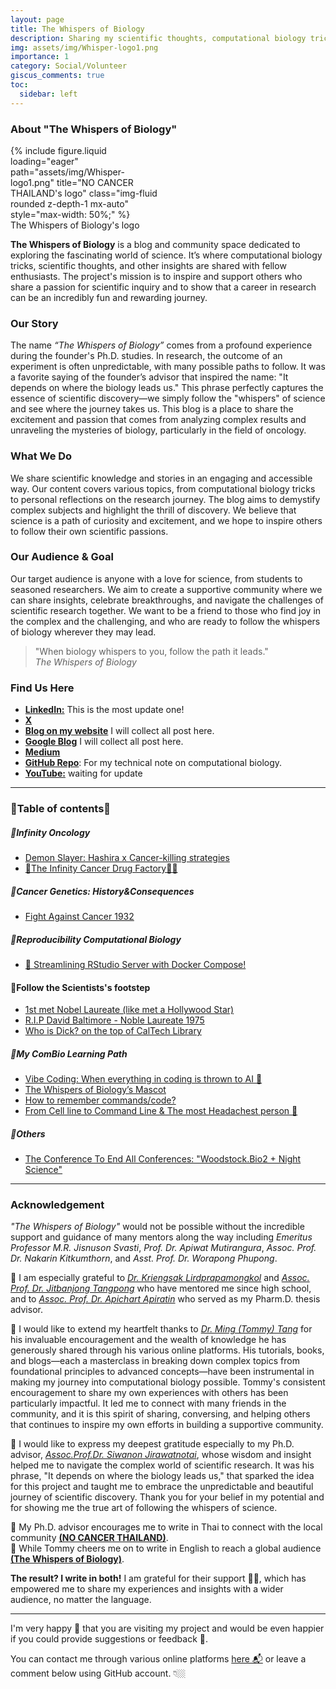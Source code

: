 ```yaml
---
layout: page
title: The Whispers of Biology
description: Sharing my scientific thoughts, computational biology tricks, and other insights with scientific friends. I hope we can pursue our passion for science together.
img: assets/img/Whisper-logo1.png
importance: 1
category: Social/Volunteer
giscus_comments: true
toc:
  sidebar: left
---
```


### About "The Whispers of Biology"

<div class="row justify-content-center">
  <div class="col-sm mt-3 mt-md-0 content-center" style="max-width: 50%;">
    {% include figure.liquid loading="eager" path="assets/img/Whisper-logo1.png" title="NO CANCER THAILAND's logo" class="img-fluid rounded z-depth-1 mx-auto" style="max-width: 50%;" %}
  </div>
</div>
<div class="caption text-center">
    <a>The Whispers of Biology's logo</a>
</div>

**The Whispers of Biology** is a blog and community space dedicated to exploring the fascinating world of science. It’s where computational biology tricks, scientific thoughts, and other insights are shared with fellow enthusiasts. The project's mission is to inspire and support others who share a passion for scientific inquiry and to show that a career in research can be an incredibly fun and rewarding journey.

### Our Story

The name _“The Whispers of Biology”_ comes from a profound experience during the founder's Ph.D. studies. In research, the outcome of an experiment is often unpredictable, with many possible paths to follow. It was a favorite saying of the founder’s advisor that inspired the name: "It depends on where the biology leads us." This phrase perfectly captures the essence of scientific discovery—we simply follow the "whispers" of science and see where the journey takes us. This blog is a place to share the excitement and passion that comes from analyzing complex results and unraveling the mysteries of biology, particularly in the field of oncology.

### What We Do

We share scientific knowledge and stories in an engaging and accessible way. Our content covers various topics, from computational biology tricks to personal reflections on the research journey. The blog aims to demystify complex subjects and highlight the thrill of discovery. We believe that science is a path of curiosity and excitement, and we hope to inspire others to follow their own scientific passions.

### Our Audience & Goal

Our target audience is anyone with a love for science, from students to seasoned researchers. We aim to create a supportive community where we can share insights, celebrate breakthroughs, and navigate the challenges of scientific research together. We want to be a friend to those who find joy in the complex and the challenging, and who are ready to follow the whispers of biology wherever they may lead.

> "When biology whispers to you, follow the path it leads."
> \
> _The Whispers of Biology_

### Find Us Here

- [**LinkedIn:**](https://www.linkedin.com/in/kuchikinamthip/) This is the most update one!
- [**X**](https://twitter.com/Kuchiki_Namthip)
- [**Blog on my website**](https://kuchikinamthip.github.io/blog/) I will collect all post here.
- [**Google Blog**](https://thewhispersofbiology.blogspot.com/) I will collect all post here.
- [**Medium**](https://medium.com/@kuchikinamthip)
- [**GitHub Repo**](https://github.com/KuchikiNamthip?tab=repositories): For my technical note on computational biology.
- [**YouTube:**](https://www.youtube.com/@TheWhispersofBiology) waiting for update

---

### 🧶Table of contents🧶
##### 🍭Infinity Oncology

- [Demon Slayer: Hashira x Cancer-killing strategies](https://thewhispersofbiology.blogspot.com/2025/09/demon-slayer-hashira-x-cancer-killing.html)   
- [💊The Infinity Cancer Drug Factory🏯✨](https://thewhispersofbiology.blogspot.com/2025/09/infinity-cancer-drug-factory.html)

##### 🍭Cancer Genetics: History&Consequences

- [Fight Against Cancer 1932](https://thewhispersofbiology.blogspot.com/2025/04/fight-against-cancer-1932.html)

##### 🍭Reproducibility Computational Biology

- [🚀 Streamlining RStudio Server with Docker Compose!](https://thewhispersofbiology.blogspot.com/2025/08/streamlining-rstudio-server-with-docker.html)

#### 🍭Follow the Scientists's footstep

- [1st met Nobel Laureate (like met a Hollywood Star)](https://thewhispersofbiology.blogspot.com/2025/08/1st-met-nobel-laureate-like-hollywood.html)
- [R.I.P David Baltimore - Noble Laureate 1975](https://thewhispersofbiology.blogspot.com/2025/09/blog-post.html)
- [Who is Dick? on the top of CalTech Library](https://thewhispersofbiology.blogspot.com/2025/08/who-is-dick-on-top-of-caltech-library.html) 

##### 🍭My ComBio Learning Path

- [Vibe Coding: When everything in coding is thrown to AI 🤖](https://thewhispersofbiology.blogspot.com/2025/08/vibe-coding-when-everything-in-coding.html)
- [The Whispers of Biology’s Mascot](https://thewhispersofbiology.blogspot.com/2025/09/the-whispers-of-biologys-mascot.html) 
- [How to remember commands/code?](https://thewhispersofbiology.blogspot.com/2025/09/how-to-remember-commandscode.html)   
- [From Cell line to Command Line & The most Headachest person 🤣](https://thewhispersofbiology.blogspot.com/2025/08/from-cell-line-to-command-line-most.html) 

##### 🍭Others

- [The Conference To End All Conferences: "Woodstock.Bio2 + Night Science"](https://thewhispersofbiology.blogspot.com/2025/08/the-conference-to-end-all-conferences.html)

---

### Acknowledgement

_"The Whispers of Biology"_ would not be possible without the incredible support and guidance of many mentors along the way including _Emeritus Professor M.R. Jisnuson Svasti_, _Prof. Dr. Apiwat Mutirangura_, _Assoc. Prof. Dr. Nakarin Kitkumthorn_, and _Asst. Prof. Dr. Worapong Phupong_.

🧩 I am especially grateful to [_Dr. Kriengsak Lirdprapamongkol_](https://www.cri.or.th/dr-kriengsak-lirdprapamongkol/) and [_Assoc. Prof. Dr. Jitbanjong Tangpong_](https://scholar.google.com/citations?user=kHV6NnkAAAAJ&hl=en) who have mentored me since high school, and to [_Assoc. Prof. Dr. Apichart Apiratin_](https://www.researchgate.net/profile/Apichart-Atipairin) who served as my Pharm.D. thesis advisor.

🧩 I would like to extend my heartfelt thanks to [_Dr. Ming (Tommy) Tang_](https://x.com/tangming2005) for his invaluable encouragement and the wealth of knowledge he has generously shared through his various online platforms. His tutorials, books, and blogs—each a masterclass in breaking down complex topics from foundational principles to advanced concepts—have been instrumental in making my journey into computational biology possible. Tommy's consistent encouragement to share my own experiences with others has been particularly impactful. It led me to connect with many friends in the community, and it is this spirit of sharing, conversing, and helping others that continues to inspire my own efforts in building a supportive community.

🧩 I would like to express my deepest gratitude especially to my Ph.D. advisor, [_Assoc.Prof.Dr. Siwanon Jirawatnotai_](https://scholar.google.ca/citations?user=5nSlAnIAAAAJ&hl=en), whose wisdom and insight helped me to navigate the complex world of scientific research. It was his phrase, "It depends on where the biology leads us," that sparked the idea for this project and taught me to embrace the unpredictable and beautiful journey of scientific discovery. Thank you for your belief in my potential and for showing me the true art of following the whispers of science.

🎯 My Ph.D. advisor encourages me to write in Thai to connect with the local community [**(NO CANCER THAILAND)**](https://kuchikinamthip.github.io/projects/NoCancer/). \
🎯 While Tommy cheers me on to write in English to reach a global audience [**(The Whispers of Biology)**](https://kuchikinamthip.github.io/projects/WhispersBiology/).

**The result? I write in both!**
I am grateful for their support 🥰🥰, which has empowered me to share my experiences and insights with a wider audience, no matter the language.

---

I'm very happy 🥰 that you are visiting my project and would be even happier if you could provide suggestions or feedback 🤩.

You can contact me through various online platforms [here 📬](https://kuchikinamthip.github.io/) or leave a comment below using GitHub account. 👇🏼
